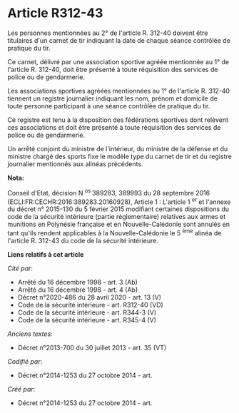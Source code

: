 # Article R312-43

Les personnes mentionnées au 2° de l'article R. 312-40 doivent être titulaires d'un carnet de tir indiquant la date de chaque
séance contrôlée de pratique du tir. 

Ce carnet, délivré par une association sportive agréée mentionnée au 1° de l'article R. 312-40, doit être présenté à toute
réquisition des services de police ou de gendarmerie. 

Les associations sportives agréées mentionnées au 1° de l'article R. 312-40 tiennent un registre journalier indiquant les
nom, prénom et domicile de toute personne participant à une séance contrôlée de pratique du tir. 

Ce registre est tenu à la disposition des fédérations sportives dont relèvent ces associations et doit être présenté à toute
réquisition des services de police ou de gendarmerie. 

Un arrêté conjoint du ministre de l'intérieur, du ministre de la défense et du ministre chargé des sports fixe le modèle type
du carnet de tir et du registre journalier mentionnés aux alinéas précédents.

**Nota:**

Conseil d'Etat, décision N
  <sup>os </sup>389283, 389993 du 28 septembre 2016 (ECLI:FR:CECHR:2016:389283.20160928), Article 1 : L'article 1
  <sup>er</sup> et l'annexe du décret n° 2015-130 du 5 février 2015 modifiant certaines dispositions du code de la sécurité
intérieure (partie réglementaire) relatives aux armes et munitions en Polynésie française et en Nouvelle-Calédonie sont
annulés en tant qu'ils rendent applicables à la Nouvelle-Calédonie le 5
  <sup>ème</sup> alinéa de l'article R. 312-43  du code de la sécurité intérieure.

**Liens relatifs à cet article**

_Cité par_:

  - Arrêté du 16 décembre 1998 - art. 3 (Ab)
  - Arrêté du 16 décembre 1998 - art. 4 (Ab)
  - Décret n°2020-486 du 28 avril 2020 - art. 13 (V)
  - Code de la sécurité intérieure - art. R312-40 (VD)
  - Code de la sécurité intérieure - art. R344-3 (V)
  - Code de la sécurité intérieure - art. R345-4 (V)

_Anciens textes_:

  - Décret n°2013-700 du 30 juillet 2013 - art. 35 (VT)

_Codifié par_:

  - Décret n°2014-1253 du 27 octobre 2014 - art.

_Créé par_:

  - Décret n°2014-1253 du 27 octobre 2014 - art.
